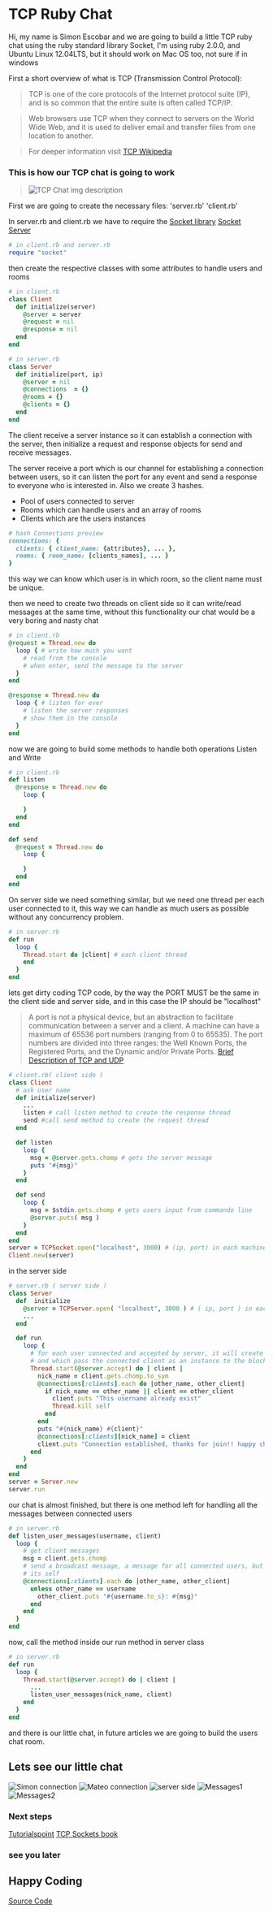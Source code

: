 # TCP Ruby Chat
Hi, my name is Simon Escobar and we are going to build a little TCP ruby chat
using the ruby standard library Socket, I'm using ruby 2.0.0, and Ubuntu
Linux 12.04LTS, but it should work on Mac OS too, not sure if in windows

First a short overview of what is TCP (Transmission Control Protocol):

> TCP is one of the core protocols of the Internet protocol suite (IP), and is so common that the entire suite is often called TCP/IP.

> Web browsers use TCP when they connect to servers on the World Wide Web, and it is used to deliver email and transfer files from one location to another.

> For deeper information visit [TCP Wikipedia](https://en.wikipedia.org/wiki/Transmission_Control_Protocol)

### This is how our TCP chat is going to work 
> ![TCP Chat img description](TCP-Chat.png "TCP Chat img description")

First we are going to create the necessary files:
    'server.rb'
    'client.rb'

In server.rb and client.rb we have to require the 
[Socket library](http://www.ruby-doc.org/stdlib-2.0.0/libdoc/socket/rdoc/Socket.html)
[Socket Server](http://www.ruby-doc.org/stdlib-2.0.0/libdoc/socket/rdoc/TCPServer.html)

```ruby
# in client.rb and server.rb
require "socket"
```
then create the respective classes with some attributes to handle users and
rooms

```ruby
# in client.rb
class Client
  def initialize(server)
    @server = server
    @request = nil
    @response = nil
  end
end

# in server.rb
class Server
  def initialize(port, ip)
    @server = nil
    @connections  = {}
    @rooms = {}
    @clients = {}
  end
end
```

The client receive a server instance so it can establish a connection with the server,
then initialize a request and response objects for send and receive messages.

The server receive a port which is our channel for establishing a connection between
users, so it can listen the port for any event and send a response to everyone who
is interested in. Also we create 3 hashes.
* Pool of users connected to server
* Rooms which can handle users and an array of rooms
* Clients which are the users instances

```ruby
# hash Connections preview
connections: {
  clients: { client_name: {attributes}, ... },
  rooms: { room_name: [clients_names], ... }
}
```
this way we can know which user is in which room, so the client name must be unique.

then we need to create two threads on client side so it can write/read messages at the same
time, without this functionality our chat would be a very boring and nasty chat

```ruby
# in client.rb
@request = Thread.new do
  loop { # write how much you want
    # read from the console
    # when enter, send the message to the server
  }
end

@response = Thread.new do
  loop { # listen for ever
    # listen the server responses
    # show them in the console
  }
end
```

now we are going to build some methods to handle both operations Listen and Write

```ruby
# in client.rb
def listen
  @response = Thread.new do
    loop {

    }
  end
end

def send
  @request = Thread.new do
    loop {

    }
  end
end
```

On server side we need something similar, but we need one thread per each user
connected to it, this way we can handle as much users as possible without any concurrency
problem.

```ruby
# in server.rb
def run
  loop {
    Thread.start do |client| # each client thread
    end
  }
end
```

lets get dirty coding TCP code, by the way the PORT MUST be the same
in the client side and server side, and in this case the IP should be "localhost"

> A port is not a physical device, but an abstraction to facilitate communication between a server and a client.
A machine can have a maximum of 65536 port numbers (ranging from 0 to 65535). The port numbers are divided into three ranges: the Well Known Ports, the Registered Ports, and the Dynamic and/or Private Ports.
> [Brief Description of TCP and UDP](http://agenda.ictp.trieste.it/agenda_links/smr1335/networking/node28.html)

```ruby
# client.rb( client side )
class Client
  # ask user name
  def initialize(server)
    ...
    listen # call listen method to create the response thread
    send #call send method to create the request thread
  end

  def listen
    loop {
      msg = @server.gets.chomp # gets the server message
      puts "#{msg}"
    }
  end

  def send
    loop {
      msg = $stdin.gets.chomp # gets users input from commando line
      @server.puts( msg )
    }
  end
end
server = TCPSocket.open("localhost", 3000) # (ip, port) in each machine "localhost" = 127.0.0.1
Client.new(server)
```

in the server side

```ruby
# server.rb ( server side )
class Server
  def  initialize
    @server = TCPServer.open( "localhost", 3000 ) # ( ip, port ) in each machine "localhost" = 127.0.0.1
    ...
  end

  def run
    loop {
      # for each user connected and accepted by server, it will create a new thread object
      # and which pass the connected client as an instance to the block
      Thread.start(@server.accept) do | client |
        nick_name = client.gets.chomp.to_sym
        @connections[:clients].each do |other_name, other_client|
          if nick_name == other_name || client == other_client
            client.puts "This username already exist"
            Thread.kill self
          end
        end
        puts "#{nick_name} #{client}"
        @connections[:clients][nick_name] = client
        client.puts "Connection established, thanks for join!! happy chating"
      end
    }
  end
end
server = Server.new
server.run

```

our chat is almost finished, but there is one method left for handling
all the messages between connected users

```ruby
# in server.rb
def listen_user_messages(username, client)
  loop {
    # get client messages
    msg = client.gets.chomp
    # send a broadcast message, a message for all connected users, but not to
    # its self
    @connections[:clients].each do |other_name, other_client|
      unless other_name == username
        other_client.puts "#{username.to_s}: #{msg}"
      end
    end
  }
end
```
now, call the method inside our run method in server class

```ruby
# in server.rb
def run
  loop {
    Thread.start(@server.accept) do | client |
      ...
      listen_user_messages(nick_name, client)
    end
  }
end
```

and there is our little chat, in future articles we are going to build the users chat room.

## Lets see our little chat
![Simon connection](simon_connection.png "Simon connection")
![Mateo connection](mateo_connection.png "Mateo connection")
![server side](server_side.png "server side")
![Messages1](messages1.png "Messages1")
![Messages2](messages2.png "Messages2")

### Next steps
[Tutorialspoint](http://www.tutorialspoint.com/ruby/ruby_socket_programming.htm)
[TCP Sockets book](http://www.jstorimer.com/products/working-with-tcp-sockets)

### see you later
## Happy Coding
[Source Code](https://github.com/sescobb27/Sitepoint/tree/master/RubyChat)
